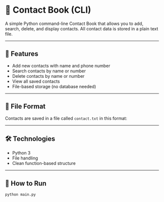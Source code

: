 # 📇 Contact Book (CLI)

A simple Python command-line Contact Book that allows you to add, search, delete, and display contacts. All contact data is stored in a plain text file.

---

## 🚀 Features

- Add new contacts with name and phone number
- Search contacts by name or number
- Delete contacts by name or number
- View all saved contacts
- File-based storage (no database needed)

---

## 📁 File Format

Contacts are saved in a file called `contact.txt` in this format:


---

## 🛠 Technologies

- Python 3
- File handling
- Clean function-based structure

---

## 🧪 How to Run

```bash
python main.py
